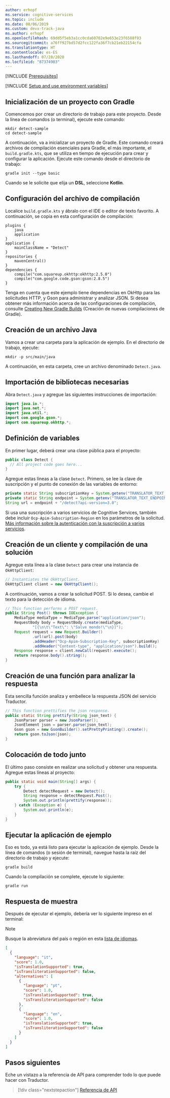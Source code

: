 ```yaml
---
author: erhopf
ms.service: cognitive-services
ms.topic: include
ms.date: 08/06/2019
ms.custom: devx-track-java
ms.author: erhopf
ms.openlocfilehash: 69dd5f5eb3a1cc0cda60702e9e653e23f6588f93
ms.sourcegitcommit: a76ff927bd57d2fcc122fa36f7cb21eb22154cfa
ms.translationtype: HT
ms.contentlocale: es-ES
ms.lasthandoff: 07/28/2020
ms.locfileid: "87374903"
---
```

[!INCLUDE [Prerequisites](prerequisites-java.md)]

[!INCLUDE [Setup and use environment variables](setup-env-variables.md)]

## <a name="initialize-a-project-with-gradle"></a>Inicialización de un proyecto con Gradle

Comencemos por crear un directorio de trabajo para este proyecto. Desde la línea de comandos (o terminal), ejecute este comando:

```console
mkdir detect-sample
cd detect-sample
```

A continuación, va a inicializar un proyecto de Gradle. Este comando creará archivos de compilación esenciales para Gradle, el más importante, el `build.gradle.kts`, que se utiliza en tiempo de ejecución para crear y configurar la aplicación. Ejecute este comando desde el directorio de trabajo:

```console
gradle init --type basic
```

Cuando se le solicite que elija un **DSL**, seleccione **Kotlin**.

## <a name="configure-the-build-file"></a>Configuración del archivo de compilación

Localice `build.gradle.kts` y ábralo con el IDE o editor de texto favorito. A continuación, se copia en esta configuración de compilación:

```
plugins {
    java
    application
}
application {
    mainClassName = "Detect"
}
repositories {
    mavenCentral()
}
dependencies {
    compile("com.squareup.okhttp:okhttp:2.5.0")
    compile("com.google.code.gson:gson:2.8.5")
}
```

Tenga en cuenta que este ejemplo tiene dependencias en OkHttp para las solicitudes HTTP, y Gson para administrar y analizar JSON. Si desea obtener más información acerca de las configuraciones de compilación, consulte [Creating New Gradle Builds](https://guides.gradle.org/creating-new-gradle-builds/) (Creación de nuevas compilaciones de Gradle).

## <a name="create-a-java-file"></a>Creación de un archivo Java

Vamos a crear una carpeta para la aplicación de ejemplo. En el directorio de trabajo, ejecute:

```console
mkdir -p src/main/java
```

A continuación, en esta carpeta, cree un archivo denominado `Detect.java`.

## <a name="import-required-libraries"></a>Importación de bibliotecas necesarias

Abra `Detect.java` y agregue las siguientes instrucciones de importación:

```java
import java.io.*;
import java.net.*;
import java.util.*;
import com.google.gson.*;
import com.squareup.okhttp.*;
```


## <a name="define-variables"></a>Definición de variables

En primer lugar, deberá crear una clase pública para el proyecto:

```java
public class Detect {
  // All project code goes here...
}
```

Agregue estas líneas a la clase `Detect`. Primero, se lee la clave de suscripción y el punto de conexión de las variables de entorno:

```java
private static String subscriptionKey = System.getenv("TRANSLATOR_TEXT_SUBSCRIPTION_KEY");
private static String endpoint = System.getenv("TRANSLATOR_TEXT_ENDPOINT");
String url = endpoint + "/detect?api-version=3.0";
```

Si usa una suscripción a varios servicios de Cognitive Services, también debe incluir `Ocp-Apim-Subscription-Region` en los parámetros de la solicitud. [Más información sobre la autenticación con la suscripción a varios servicios](https://docs.microsoft.com/azure/cognitive-services/translator/reference/v3-0-reference#authentication).

## <a name="create-a-client-and-build-a-request"></a>Creación de un cliente y compilación de una solución

Agregue esta línea a la clase `Detect` para crear una instancia de `OkHttpClient`:

```java
// Instantiates the OkHttpClient.
OkHttpClient client = new OkHttpClient();
```

A continuación, vamos a crear la solicitud POST. Si lo desea, cambie el texto para la detección de idioma.

```java
// This function performs a POST request.
public String Post() throws IOException {
    MediaType mediaType = MediaType.parse("application/json");
    RequestBody body = RequestBody.create(mediaType,
            "[{\n\t\"Text\": \"Salve mondo!\"\n}]");
    Request request = new Request.Builder()
            .url(url).post(body)
            .addHeader("Ocp-Apim-Subscription-Key", subscriptionKey)
            .addHeader("Content-type", "application/json").build();
    Response response = client.newCall(request).execute();
    return response.body().string();
}
```

## <a name="create-a-function-to-parse-the-response"></a>Creación de una función para analizar la respuesta

Esta sencilla función analiza y embellece la respuesta JSON del servicio Traductor.

```java
// This function prettifies the json response.
public static String prettify(String json_text) {
    JsonParser parser = new JsonParser();
    JsonElement json = parser.parse(json_text);
    Gson gson = new GsonBuilder().setPrettyPrinting().create();
    return gson.toJson(json);
}
```

## <a name="put-it-all-together"></a>Colocación de todo junto

El último paso consiste en realizar una solicitud y obtener una respuesta. Agregue estas líneas al proyecto:

```java
public static void main(String[] args) {
    try {
        Detect detectRequest = new Detect();
        String response = detectRequest.Post();
        System.out.println(prettify(response));
    } catch (Exception e) {
        System.out.println(e);
    }
}
```

## <a name="run-the-sample-app"></a>Ejecutar la aplicación de ejemplo

Eso es todo, ya está listo para ejecutar la aplicación de ejemplo. Desde la línea de comandos (o sesión de terminal), navegue hasta la raíz del directorio de trabajo y ejecute:

```console
gradle build
```

Cuando la compilación se complete, ejecute lo siguiente:

```console
gradle run
```

## <a name="sample-response"></a>Respuesta de muestra

Después de ejecutar el ejemplo, debería ver lo siguiente impreso en el terminal:

> [!NOTE]
> Busque la abreviatura del país o región en esta [lista de idiomas](https://docs.microsoft.com/azure/cognitive-services/translator/language-support).

```json
[
  {
    "language": "it",
    "score": 1.0,
    "isTranslationSupported": true,
    "isTransliterationSupported": false,
    "alternatives": [
      {
        "language": "pt",
        "score": 1.0,
        "isTranslationSupported": true,
        "isTransliterationSupported": false
      },
      {
        "language": "en",
        "score": 1.0,
        "isTranslationSupported": true,
        "isTransliterationSupported": false
      }
    ]
  }
]
```

## <a name="next-steps"></a>Pasos siguientes

Eche un vistazo a la referencia de API para comprender todo lo que puede hacer con Traductor.

> [!div class="nextstepaction"]
> [Referencia de API](https://docs.microsoft.com/azure/cognitive-services/translator/reference/v3-0-reference)
